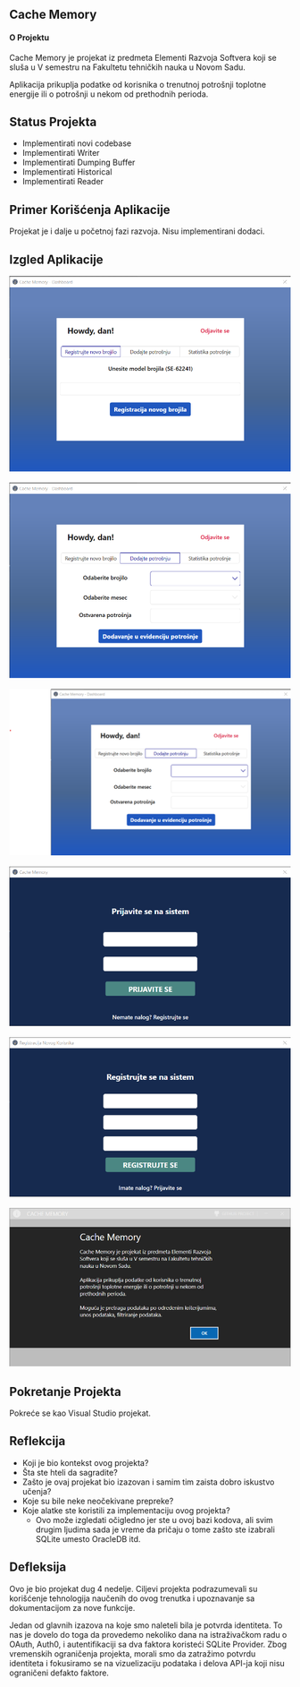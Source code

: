 ## Cache Memory

#### O Projektu

Cache Memory je projekat iz predmeta Elementi Razvoja Softvera koji se sluša u V semestru na Fakultetu tehničkih nauka u Novom Sadu.  

Aplikacija prikuplja podatke od korisnika o trenutnoj potrošnji toplotne energije ili o potrošnji u nekom od prethodnih perioda. 

## Status Projekta
<ul>
  <li>Implementirati novi codebase</li>
  <li>Implementirati Writer</li>
  <li>Implementirati Dumping Buffer</li>
  <li>Implementirati Historical</li>
  <li>Implementirati Reader</li>
</ul>

## Primer Korišćenja Aplikacije
Projekat je i dalje u početnoj fazi razvoja. Nisu implementirani dodaci.

## Izgled Aplikacije
![Intro Window](screenshots/main_w.png)
<br/><br/>
![Intro Window](screenshots/main_w1.png)
<br/><br/>
![Intro Window](screenshots/main_w2.png)
<br/><br/>
![Login Window](screenshots/login_w.png)
<br/><br/>
![Register Window](screenshots/register1_w.png)
<br/><br/>
![About Window](screenshots/about_w.png)


## Pokretanje Projekta
Pokreće se kao Visual Studio projekat.  

## Reflekcija

  - Koji je bio kontekst ovog projekta?
  - Šta ste hteli da sagradite?
  - Zašto je ovaj projekat bio izazovan i samim tim zaista dobro iskustvo učenja?
  - Koje su bile neke neočekivane prepreke?
  - Koje alatke ste koristili za implementaciju ovog projekta?
      - Ovo može izgledati očigledno jer ste u ovoj bazi kodova, ali svim drugim ljudima sada je vreme da pričaju o tome zašto ste izabrali SQLite umesto OracleDB itd.

## Defleksija  

Ovo je bio projekat dug 4 nedelje. Ciljevi projekta podrazumevali su korišćenje tehnologija naučenih do ovog trenutka i upoznavanje sa dokumentacijom za nove funkcije.  

Jedan od glavnih izazova na koje smo naleteli bila je potvrda identiteta. To nas je dovelo do toga da provedemo nekoliko dana na istraživačkom radu o OAuth, Auth0, i autentifikaciji sa dva faktora koristeći SQLite Provider. Zbog vremenskih ograničenja projekta, morali smo da zatražimo potvrdu identiteta i fokusiramo se na vizuelizaciju podataka i delova API-ja koji nisu ograničeni defakto faktore.
